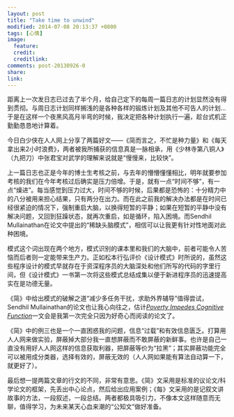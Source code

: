```yaml
---
layout: post
title: "Take time to unwind"
modified: 2014-07-08 20:13:37 +0800
tags: [心情]
image:
  feature: 
  credit: 
  creditlink: 
comments: post-20130926-0
share: 
link: 
---
```


距离上一次发日志已过去了半个月，给自己定下的每周一篇日志的计划显然没有得到贯彻。与周日志计划同样搁浅的是各种各样的锻炼计划及其他不可告人的计划...于是在这样一个夜黑风高月半弯的时候，我决定把各种计划执行一遍，趁台式机正勤勤恳恳地计算着。

今日白少侠在人人网上分享了两篇好文——《简而言之，不忙是种力量》和《每天拿出来2小时浪费》，两者被我所捕获的信息真是一脉相承，用《少林寺第八铜人》（九把刀）中张君宝对武学的理解来说就是“慢慢来，比较快”。

上一篇日志也正是今年的博士生考核之前，与去年的懵懵懂懂相比，明年就要参加考核的我们在今年考核过后确实是压力倍增。于是，就有一点“时间不够”，有一点“燥进”。每当感觉到压力过大，时间不够的时候，后果都是恐怖的：十分精力中的八分被用来担心结果，只有两分在出力。而在此之前我的解决办法都是在时间已经很紧迫的情况下，强制重启大脑，以换得短暂的平静；如果在短暂的平静中没有解决问题，又回到狂躁状态，就再次重启，如是循环，陷入困境。而Sendhil Mullainathan在论文中提出的“稀缺头脑模式”，相信可以让我更有针对性地面对此种困境。

模式这个词出现在两个地方，模式识别的课本里和我们的大脑中，前者可能令人苦恼而后者则一定能带来生产力。正如松本行弘评价《设计模式》时所说的，虽然这些程序设计的模式早就存在于资深程序员的大脑深处和他们所写的代码的字里行间，但《设计模式》一书第一次将这些模式总结成集以便于新进程序员的迅速提高实在是功德无量。

《简》中给出模式的破解之道“减少多任务干扰，求助外界辅导”值得尝试，Sendhil Mullainathan的论文也让我心向往之，估计[*Poverty Impedes Cognitive Function*](http://www.sciencemag.org/content/341/6149/976.short)一文会是我第一次完全只因为好奇心而阅读的论文了。

《简》中的例三也是一个一直困惑我的问题，信息“过载”和有效信息匮乏。打算用人人网来做实验，屏蔽掉大部分我一直想屏蔽而不敢屏蔽的新鲜事。也许是自己一直没有用好人人网这样的信息获取利器，把屏蔽等价为“拉黑”；其实屏蔽功能完全可以被用成分类器，选择有效的，屏蔽无效的（人人网如果能有算法自动算一下，就更好了）。

最后想一提两篇文章的行文的不同，非常有意思。《简》文采用是标准的议论文/科学论文的框架，先丢出中心论点，然后给出应用案例；《每》文采用的是记叙文讲故事的方法，一段叙述，一段总结。两者都极具吸引力，不像本文这样随意而无聊，值得学习，为未来某天心血来潮的“公知文”做好准备。
